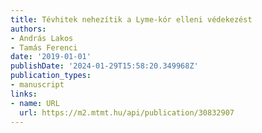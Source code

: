 ```yaml
---
title: Tévhitek nehezítik a Lyme-kór elleni védekezést
authors:
- András Lakos
- Tamás Ferenci
date: '2019-01-01'
publishDate: '2024-01-29T15:58:20.349968Z'
publication_types:
- manuscript
links:
- name: URL
  url: https://m2.mtmt.hu/api/publication/30832907
---
```

